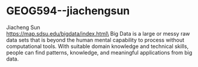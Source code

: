 # GEOG594--jiachengsun
Jiacheng Sun\
https://map.sdsu.edu/bigdata/index.html\
Big Data is a large or messy raw data sets that is beyond the human mental capability to process without computational tools. With suitable domain knowledge and technical skills, people can find patterns, knowledge, and meaningful applications from big data. 
